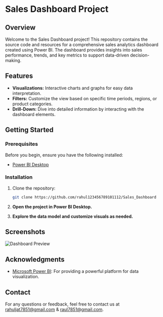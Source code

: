 # Sales Dashboard Project

## Overview

Welcome to the Sales Dashboard project! This repository contains the source code and resources for a comprehensive sales analytics dashboard created using Power BI. The dashboard provides insights into sales performance, trends, and key metrics to support data-driven decision-making.

## Features

- **Visualizations:** Interactive charts and graphs for easy data interpretation.
- **Filters:** Customize the view based on specific time periods, regions, or product categories.
- **Drill-Down:** Dive into detailed information by interacting with the dashboard elements.

## Getting Started

### Prerequisites

Before you begin, ensure you have the following installed:

- [Power BI Desktop](https://powerbi.microsoft.com/desktop/)

### Installation

1. Clone the repository:

   ```bash
   git clone https://github.com/rahul123456789101112/Sales_Dashboard
2. **Open the project in Power BI Desktop.**
3. **Explore the data model and customize visuals as needed.**

## Screenshots

![Dashboard Preview](screenshots/dashboard_preview.png)


## Acknowledgments

- [Microsoft Power BI](https://powerbi.microsoft.com/): For providing a powerful platform for data visualization.

## Contact

For any questions or feedback, feel free to contact us at rahuljat7851@gmail.com & raul7851@gmail.com.
